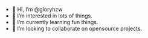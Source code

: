 - 👋 Hi, I’m @gloryhzw
- 👀 I’m interested in lots of things.
- 🌱 I’m currently learning fun things.
- 💞️ I’m looking to collaborate on opensource projects.

<!---
gloryhzw/gloryhzw is a ✨ special ✨ repository because its `README.md` (this file) appears on your GitHub profile.
You can click the Preview link to take a look at your changes.
--->
